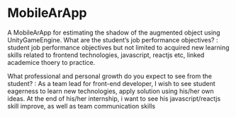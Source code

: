# MobileArApp
A MobileArApp for estimating the shadow of the augmented object using UnityGameEngine.
What are the student’s job performance objectives? : student job performance objectives but not limited to acquired new learning skills related to frontend technologies, javascript, reactjs etc, linked academice thoery to practice.

What professional and personal growth do you expect to see from the student? : As a team lead for front-end developer, I wish to see student eagerness to learn new technologies, apply solution using his/her own ideas. At the end of his/her internship, i want to see his javascript/reactjs skill improve, as well as team communication skills
